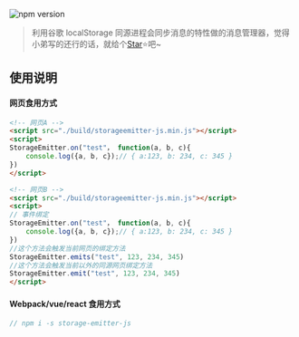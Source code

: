 ![npm version](https://img.shields.io/badge/npm-1.0.0-brightgreen)
 > 利用谷歌 localStorage 同源进程会同步消息的特性做的消息管理器，觉得小弟写的还行的话，就给个[Star](https://github.com/mytwz/storage-emitter-js)⭐️吧~

## 使用说明

#### 网页食用方式
```html
<!-- 网页A -->
<script src="./build/storageemitter-js.min.js"></script>
<script>
StorageEmitter.on("test"， function(a, b, c){
    console.log({a, b, c});// { a:123, b: 234, c: 345 }
})
</script>

<!-- 网页B -->
<script src="./build/storageemitter-js.min.js"></script>
<script>
// 事件绑定
StorageEmitter.on("test"， function(a, b, c){
    console.log({a, b, c});// { a:123, b: 234, c: 345 }
})
//这个方法会触发当前网页的绑定方法
StorageEmitter.emits("test", 123, 234, 345)
//这个方法会触发当前以外的同源网页绑定方法
StorageEmitter.emit("test", 123, 234, 345)
</script>
```

#### Webpack/vue/react 食用方式
```javascript
// npm i -s storage-emitter-js
```
